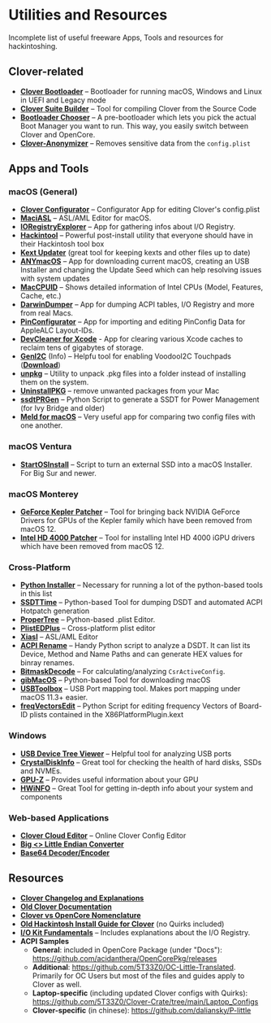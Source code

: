 # Utilities and Resources
Incomplete list of useful freeware Apps, Tools and resources for hackintoshing.

## Clover-related
- [**Clover Bootloader**](https://github.com/CloverHackyColor/CloverBootloader/releases) – Bootloader for running macOS, Windows and Linux in UEFI and Legacy mode 
- [**Clover Suite Builder**](https://github.com/LAbyOne/Clover-Suite-Builder) – Tool for compiling Clover from the Source Code
- [**Bootloader Chooser**](https://github.com/jief666/BootloaderChooser) – A pre-bootloader which lets you pick the actual Boot Manager you want to run. This way, you easily switch between Clover and OpenCore.
- [**Clover-Anonymizer**](https://github.com/dreamwhite/Clover-Anonymizer) – Removes sensitive data from the `config.plist`

## Apps and Tools
### macOS (General)
- [**Clover Configurator**](https://mackie100projects.altervista.org/download-clover-configurator/) – Configurator App for editing Clover's config.plist
- [**MaciASL**](https://github.com/acidanthera/MaciASL) – ASL/AML Editor for macOS.
- [**IORegistryExplorer**](https://github.com/khronokernel/IORegistryClone) – App for gathering infos about I/O Registry.
- [**Hackintool**](https://github.com/headkaze/Hackintool) – Powerful post-install utility that everyone should have in their Hackintosh tool box
- [**Kext Updater**](https://www.sl-soft.de/kext-updater/) (great tool for keeping kexts and other files up to date)
- [**ANYmacOS**](https://www.sl-soft.de/en/anymacos/) – App for downloading current macOS, creating an USB Installer and changing the Update Seed which can help resolving issues with system updates
- [**MacCPUID**](https://www.intel.com/content/www/us/en/download/674424/maccpuid.html) –  Shows detailed information of Intel CPUs (Model, Features, Cache, etc.)
- [**DarwinDumper**](https://bitbucket.org/blackosx/darwindumper/downloads/) – App for dumping ACPI tables, I/O Registry and more from real Macs.
- [**PinConfigurator**](https://github.com/headkaze/PinConfigurator) – App for importing and editing PinConfig Data for AppleALC Layout-IDs.
- [**DevCleaner for Xcode**](https://github.com/vashpan/xcode-dev-cleaner) - App for clearing various Xcode caches to reclaim tens of gigabytes of storage.
- [**GenI2C**](https://github.com/DogAndPot/GenI2C) (Info) – Helpfu tool for enabling VoodooI2C Touchpads ([**Download**](https://github.com/quynkk5/GenI2C/blob/main/GenI2C.zip?raw=true))
- [**unpkg**](https://www.timdoug.com/unpkg/) – Utility to unpack .pkg files into a folder instead of installing them on the system.
- [**UninstallPKG**](https://www.corecode.io/uninstallpkg/index.html) – remove unwanted packages from your Mac
- [**ssdtPRGen**](https://github.com/Piker-Alpha/ssdtPRGen.sh) – Python Script to generate a SSDT for Power Management (for Ivy Bridge and older)
- [**Meld for macOS**](https://yousseb.github.io/meld/) – Very useful app for comparing two config files with one another.

### macOS Ventura
- [**StartOSInstall**](https://github.com/chris1111/Startosinstall-Ventura) – Script to turn an external SSD into a macOS Installer. For Big Sur and newer.

### macOS Monterey
- [**GeForce Kepler Patcher**](https://github.com/chris1111/Geforce-Kepler-patcher) – Tool for bringing back NVIDIA GeForce Drivers for GPUs of the Kepler family which have been removed from macOS 12.
- [**Intel HD 4000 Patcher**](https://github.com/chris1111/Patch-HD4000-Monterey) – Tool for installing Intel HD 4000 iGPU drivers which have been removed from macOS 12.

### Cross-Platform
- [**Python Installer**](https://www.python.org/downloads/) – Necessary for running a lot of the python-based tools in this list
- [**SSDTTime**](https://github.com/corpnewt/SSDTTime) – Python-based Tool for dumping DSDT and automated ACPI Hotpatch generation
- [**ProperTree**](https://github.com/corpnewt/ProperTree) – Python-based .plist Editor.
- [**PlistEDPlus**](https://github.com/ic005k/PlistEDPlus) – Cross-platform plist editor
- [**Xiasl**](https://github.com/ic005k/Xiasl) – ASL/AML Editor
- [**ACPI Rename**](https://github.com/corpnewt/ACPIRename) – Handy Python script to analyze a DSDT. It can list its Device, Method and Name Paths and can generate HEX values for binray renames.
- [**BitmaskDecode**](https://github.com/corpnewt/BitmaskDecode/) – For calculating/analyzing `CsrActiveConfig`. 
- [**gibMacOS**](https://github.com/corpnewt/gibMacOS) – Python-based Tool for downloading macOS
- [**USBToolbox**](https://github.com/USBToolBox/tool) – USB Port mapping tool. Makes port mapping under macOS 11.3+ easier.
- [**freqVectorsEdit**](https://github.com/Piker-Alpha/freqVectorsEdit.sh) – Python Script for editing frequency Vectors of Board-ID plists contained in the X86PlatformPlugin.kext

### Windows
- [**USB Device Tree Viewer**](https://www.uwe-sieber.de/usbtreeview_e.html) – Helpful tool for analyzing USB ports
- [**CrystalDiskInfo**](https://crystalmark.info/en/software/crystaldiskinfo/) – Great tool for checking the health of hard disks, SSDs and NVMEs.
- [**GPU-Z**](https://www.techpowerup.com/gpuz/) – Provides useful information about your GPU
- [**HWiNFO**](https://www.hwinfo.com/) – Great Tool for getting in-depth info about your system and components

### Web-based Applications
- [**Clover Cloud Editor**](https://www.root86.com/CCE/cce/index.php) – Online Clover Config Editor
- [**Big <> Little Endian Converter**](https://www.save-editor.com/tools/wse_hex.html)
- [**Base64 Decoder/Encoder**](https://www.base64decode.org/)

## Resources
- [**Clover Changelog and Explanations**](https://www.insanelymac.com/forum/topic/304530-clover-change-explanations/)
- [**Old Clover Documentation**](https://www.insanelymac.com/forum/topic/282787-clover-v2-instructions/)
- [**Clover vs OpenCore Nomenclature**](https://github.com/dortania/OpenCore-Install-Guide/blob/master/clover-conversion/Clover-config.md)
- [**Old Hackintosh Install Guide for Clover**](https://hackintosh.gitbook.io/r-hackintosh-vanilla-desktop-guide/) (no Quirks included)
- [**I/O Kit Fundamentals**](https://developer.apple.com/library/archive/documentation/DeviceDrivers/Conceptual/IOKitFundamentals/Introduction/Introduction.html#//apple_ref/doc/uid/TP0000011-CH204-TPXREF101) – Includes explanations about the I/O Registry.
- **ACPI Samples**
	- **General**: included in OpenCore Package (under "Docs"): https://github.com/acidanthera/OpenCorePkg/releases
	- **Additional**: https://github.com/5T33Z0/OC-Little-Translated. Primarily for OC Users but most of the files and guides apply to Clover as well.
	- **Laptop-specific** (including updated Clover configs with Quirks): https://github.com/5T33Z0/Clover-Crate/tree/main/Laptop_Configs
	- **Clover-specific** (in chinese): https://github.com/daliansky/P-little
